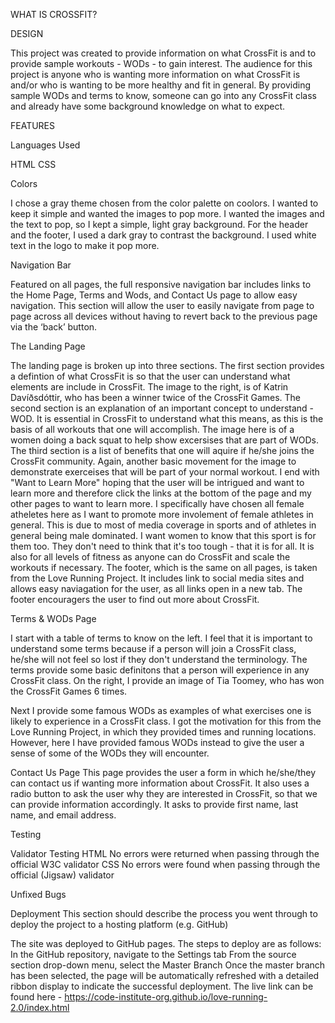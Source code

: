 WHAT IS CROSSFIT?

DESIGN

This project was created to provide information on what CrossFit is and to provide sample workouts - WODs - to gain interest. The audience for this project is anyone who is wanting more information on what CrossFit is and/or who is wanting to be more healthy and fit in general. By providing sample WODs and terms to know, someone can go into any CrossFit class and already have some background knowledge on what to expect.

FEATURES

Languages Used

HTML
CSS

Colors

I chose a gray theme chosen from the color palette on coolors. I wanted to keep it simple and wanted the images to pop more. I wanted the images and the text to pop, so I kept a simple, light gray background. For the header and the footer, I used a dark gray to contrast the background. I used white text in the logo to make it pop more.



Navigation Bar

Featured on all pages, the full responsive navigation bar includes links to the Home Page, Terms and Wods, and Contact Us page to allow easy navigation.
This section will allow the user to easily navigate from page to page across all devices without having to revert back to the previous page via the ‘back’ button.

The Landing Page

The landing page is broken up into three sections. The first section provides a defintion of what CrossFit is so that the user can understand what elements are include in CrossFit. The image to the right, is of Katrin Davíðsdóttir, who has been a winner twice of the CrossFit Games. 
The second section is an explanation of an important concept to understand - WOD. It is essential in CrossFit to understand what this means, as this is the basis of all workouts that one will accomplish. The image here is of a women doing a back squat to help show excersises that are part of WODs.
The third section is a list of benefits that one will aquire if he/she joins the CrossFit community. Again, another basic movement for the image to demonstrate exerceises that will be part of your normal workout.
I end with "Want to Learn More" hoping that the user will be intrigued and want to learn more and therefore click the links at the bottom of the page and my other pages to want to learn more.
I specifically have chosen all female atheletes here as I want to promote more involement of female athletes in general. This is due to most of media coverage in sports and of athletes in general being male dominated. I want women to know that this sport is for them too. They don't need to think that it's too tough - that it is for all. It is also for all levels of fitness as anyone can do CrossFit and scale the workouts if necessary.
The footer, which is the same on all pages, is taken from the Love Running Project. It includes link to social media sites and allows easy naviagation for the user, as all links open in a new tab. The footer encouragers the user to find out more about CrossFit.


Terms & WODs Page

I start with a table of terms to know on the left. I feel that it is important to understand some terms because if a person will join a CrossFit class, he/she will not feel so lost if they don't understand the terminology. The terms provide some basic definitons that a person will experience in any CrossFit class. On the right, I provide an image of Tia Toomey, who has won the CrossFit Games 6 times.

Next I provide some famous WODs as examples of what exercises one is likely to experience in a CrossFit class. I got the motivation for this from the Love Running Project, in which they provided times and running locations. However, here I have provided famous WODs instead to give the user a sense of some of the WODs they will encounter.

Contact Us Page
This page provides the user a form in which he/she/they can contact us if wanting more information about CrossFit. It also uses a radio button to ask the user why they are interested in CrossFit, so that we can provide information accordingly. It asks to provide first name, last name, and email address. 

Testing



Validator Testing
HTML
No errors were returned when passing through the official W3C validator
CSS
No errors were found when passing through the official (Jigsaw) validator


Unfixed Bugs


Deployment
This section should describe the process you went through to deploy the project to a hosting platform (e.g. GitHub)

The site was deployed to GitHub pages. The steps to deploy are as follows:
In the GitHub repository, navigate to the Settings tab
From the source section drop-down menu, select the Master Branch
Once the master branch has been selected, the page will be automatically refreshed with a detailed ribbon display to indicate the successful deployment.
The live link can be found here - https://code-institute-org.github.io/love-running-2.0/index.html



